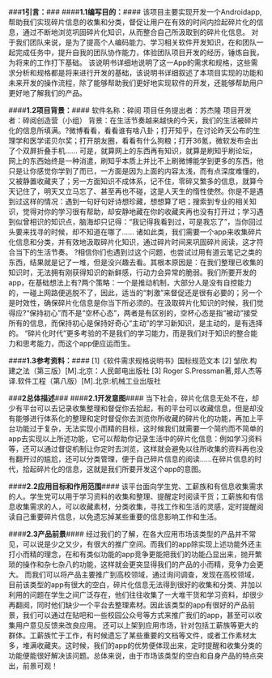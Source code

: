 ###**1引言：**###
####**1.1编写目的：**####
    该项目主要实现开发一个Androidapp,帮助我们实现碎片信息的收集和分类，督促让用户在有效的时间内捡起碎片化的信息，通过不断地浏览巩固碎片化知识，从而整合自己所汲取到的碎片化信息。
    对于我们团队来说，是为了提高个人编码能力、学习相关软件开发知识，在和团队一起完成任务中，提升自我的团队协作能力，体验团队项目开发的经历，锤炼自我，为将来的工作打下基础。
    该说明书详细地说明了这一App的需求和规格，这些需求分析和规格都是将来进行开发的基础，该说明书详细叙述了本项目实现的功能和未来开发的操作流程，除了能够帮助我们更好地实现软件的开发，还能够帮助用户更好地了解我们的产品。
 
####**1.2项目背景：**####
    软件名称：碎阅
    项目任务提出者：苏杰隆
    项目开发者：碎阅创造营（小组）
背景：在生活节奏越来越快的今天，我们的生活被碎片化的信息所填满。?微博看看，看看谁有啥八卦；打开知乎，在讨论昨天公布的生理学和医学诺贝尔奖；打开朋友圈，看看有什么狗粮；打开36氪，微软发布会出了个双屏折叠手机......
可是，就算网上的东西再有知识，就算是刷知乎刷论坛，网上的东西始终是一种消遣，刷知乎本质上并比不上刷微博能学到更多的东西，他只是让你感觉你学到了而已，一方面是因为上面的内容太浅，而有点深度难懂的，又被静置收藏夹了；另一方面知识不成体系，记不住，零碎又繁多的信息，就算今天记住了，明天又立马忘了、甚至再也不碰，这是人天生的惰性使然。你是不是遇到过这样的情况：遇到一句好句好诗想珍藏，想想算了吧；搜索到专业的相关知识，觉得对你的学习很有帮助，却安静地藏在你的收藏夹再也没有打开过；学习遇到似曾相识的知识点，脑海却只记得：“我记得我看到过，可是我忘了”，当你回过头要来找寻的时候，却不知道在哪了......
诸如此类，我们需要一个app来收集碎片化信息和分类，并有效地汲取碎片化知识，通过碎片时间来巩固碎片阅读，这才符合当下的生活节奏。
?相信你们也遇到过这个问题，也尝试过用有道云笔记之类的东西，结果就是记了一堆，但是没兴趣去看。其根本原因是：在我们整理已收集的知识时，无法拥有刚获得知识的新鲜感，行动力会异常的脆弱。我们所要开发的app，在基础想法上有?两个策略：一个是推动机制，大部分人是没有自控能力的，一碰上网路便逃脱不了，因此，适当的“刺激”来督促还是很有必要的；另一个是时效性，确保碎片化信息是你当下所必须的。在汲取碎片化知识的时候，我们觉得应?“保持初心”而不是“空杯心态”，两者是有区别的，空杯心态是指“被动”接受所有的信息，而保持初心是保持好奇心“主动”的学习新知识，是主动的，是有选择的。
“碎片化时代”更多考验的不是我们的学习能力，而是我们对于知识的整合能力和思考能力，而这个app便应运而生。

####**1.3参考资料：**####
[1]《软件需求规格说明书》国标规范文本
[2] 邹欣.构建之法（第三版）[M].北京：人民邮电出版社
[3] Roger S.Pressman著,郑人杰等译.软件工程（第八版）[M].北京:机械工业出版社


###**2总体描述**###
####**2.1开发意图**####
当下社会，碎片化信息无处不在，却少有平台可以去记录收集整理和督促你去拾起，有的平台可以收藏信息，但是却没有能够进行体系化的整理和定时督促你去浏览你所收藏的碎片化的功能，再加上平台功能过于复杂，无法实现小而精的目标，这时候我们就需要一个简约而不简单的app去实现以上所述功能，它可以帮助你记录生活中的碎片化信息：例如学习资料等，还可以通过督促机制让你定时去浏览，这样就会避免以往所收集的资料再也没有翻开过的尴尬，还可以分类管理，便于自己碎片信息的阅读......在碎片信息的时代，拾起碎片化的信息，这就是我们所要开发这个app的意图。


####**2.2应用目标和作用范围**####
    该平台面向学生党、工薪族和有信息收集需求的人。学生党可以用于学习资料的收集和整理、提醒定时阅读干货；工薪族和有信息收集需求的人，可以收藏素材，分类收集，寻找工作和生活的灵感，定时提醒阅读自己重要碎片信息，以免遗忘掉某些重要的信息影响工作和生活。

####**2.3产品前景**####
经过我们的了解，在各大应用市场该类型的产品并不常见，可以说是少之又少，有很大的推广空间。而我们的app除实现上述功能外还主打小而精的理念，在和有类似功能的app竞争更能把我们的功能凸显出来，抛开繁琐的操作和杂七杂八的功能，这样就会更突显得我们的产品的小而精，竞争力会更大。
而我们可以将产品主要推广到高校领域，通过询问调查，发现在高校领域，目前该类型的app有很大的空白，碎片化信息无法得到很好的收集和分类、并加以利用的问题在学生之间广泛存在，他们往往收集了一大堆干货和学习资料，却很少再翻阅，同时他们缺少一个平台去整理素材。因此该类型的app有很好的产品前景，我们可以通过在贴吧和一些校园公众号等方式来推广我们的app，甚至可以收集用户意见反馈来改良应用。
还可以上架到应用市场，针对包括工薪族等更大的群体。工薪族忙于工作，有时候遗忘了某些重要的文档等文件，或者工作素材太多，堆满收藏夹。这时候，我们的app的优势便体现出来，定时提醒和收集分类的功能便能很好解决该问题。总体来说，由于市场该类型的空白和自身产品的特点突出，前景可观！
